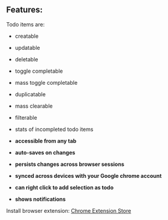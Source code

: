 ## Features:

Todo items are:

- creatable
- updatable
- deletable
- toggle completable
- mass toggle completable
- duplicatable
- mass clearable
- filterable
- stats of incompleted todo items

- **accessible from any tab**
- **auto-saves on changes**
- **persists changes across browser sessions**
- **synced across devices with your Google chrome account**
- **can right click to add selection as todo**
- **shows notifications**

Install browser extension: [Chrome Extension Store](https://chrome.google.com/webstore/detail/pretty-todolist/njjllneccpdeinadhdfkbokfaklanobn/related?hl=en-US&authuser=0)
